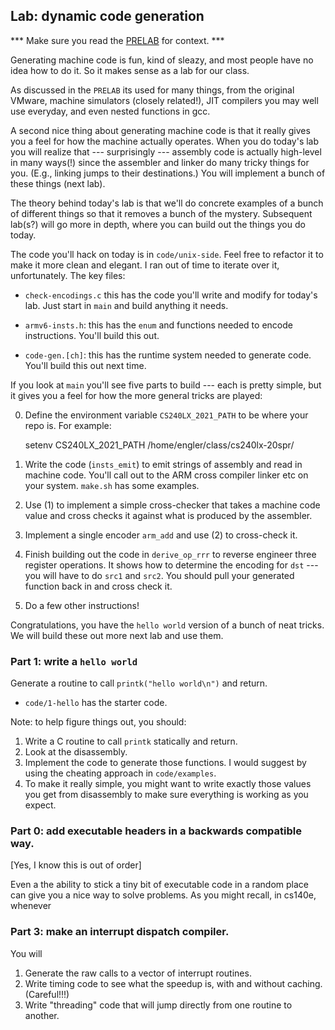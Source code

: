 ## Lab: dynamic code generation

*** Make sure you read the [PRELAB](./PRELAB.md) for context. ***

Generating machine code is fun, kind of sleazy, and most people have
no idea how to do it.  So it makes sense as a lab for our class.

As discussed in the `PRELAB` its used for many things, from the original
VMware, machine simulators (closely related!), JIT compilers you may
well use everyday, and even nested functions in gcc.

A second nice thing about generating machine code is that it really
gives you a feel for how the machine actually operates.  When you do
today's lab you will realize that --- surprisingly --- assembly code is
actually high-level in many ways(!) since the assembler and linker do many
tricky things for you.  (E.g., linking jumps to their destinations.)
You will implement a bunch of these things (next lab).

The theory behind today's lab is that we'll do concrete examples of 
a bunch of different things so that it removes a bunch of the mystery.
Subsequent lab(s?) will go more in depth, where you can build out the things
you do today.

The code you'll hack on today is in `code/unix-side`.  Feel free to
refactor it to make it more clean and elegant.    I ran out of time to
iterate over it, unfortunately.
The key files:
  - `check-encodings.c` this has the code you'll write and modify
    for today's lab.  Just start in `main` and build anything it
    needs.

  - `armv6-insts.h`: this has the `enum` and functions needed to encode
    instructions.  You'll build this out.

  - `code-gen.[ch]`: this has the runtime system needed to generate code.
    You'll build this out next time.


If you look at `main` you'll see five parts to build --- each is pretty
simple, but it gives you a feel for how the more general tricks are played:

  0. Define the environment variable `CS240LX_2021_PATH` to be where your
     repo is.  For example:
        
        setenv CS240LX_2021_PATH /home/engler/class/cs240lx-20spr/


  1. Write the code (`insts_emit`) to emit strings of assembly 
     and read in machine code.  You'll call out to the ARM cross compiler
     linker etc on your system.  `make.sh` has some examples.
  2. Use (1) to implement a simple cross-checker that takes a
     machine code value and cross checks it against what is produced
     by the assembler.
  3. Implement a single encoder `arm_add` and use (2) to cross-check it.
  4. Finish building out the code in `derive_op_rrr` to reverse engineer
     three register operations.  It shows how to determine the encoding 
     for `dst` --- you will have to do `src1` and `src2`.  You should
     pull your generated function back in and cross check it.
  5. Do a few other instructions!

Congratulations, you have the `hello world` version of a bunch of neat
tricks.  We will build these out more next lab and use them.

### Part 1: write a `hello world`

Generate a routine to call `printk("hello world\n")` and return.
  - `code/1-hello` has the starter code.

Note: to help figure things out, you should:
  1. Write a C routine to call `printk` statically and return.
  2. Look at the disassembly.
  3. Implement the code to generate those functions.  I would suggest
     by using the cheating approach in `code/examples`.  
  4. To make it really simple, you might want to write exactly those
     values you get from disassembly to make sure everything is working
     as you expect.

### Part 0: add executable headers in a backwards compatible way.

[Yes, I know this is out of order]

Even a the ability to stick a tiny bit of executable code in a random
place can give you a nice way to solve problems.  As you might recall,
in cs140e, whenever 

### Part 3: make an interrupt dispatch compiler.

You will
  1. Generate the raw calls to a vector of interrupt routines.
  2. Write timing code to see what the speedup is, with and without
     caching.  (Careful!!!)
  3. Write "threading" code that will jump directly from one routine
     to another.

